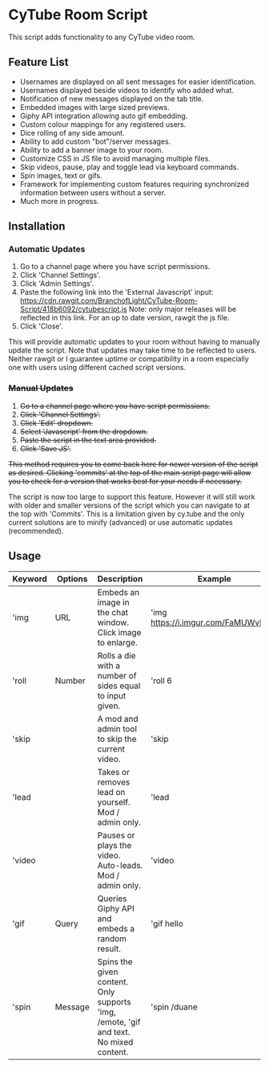 # CyTube Room Script

This script adds functionality to any CyTube video room.

## Feature List
- Usernames are displayed on all sent messages for easier identification.
- Usernames displayed beside videos to identify who added what.
- Notification of new messages displayed on the tab title.
- Embedded images with large sized previews.
- Giphy API integration allowing auto gif embedding.
- Custom colour mappings for any registered users.
- Dice rolling of any side amount.
- Ability to add custom "bot"/server messages.
- Ability to add a banner image to your room.
- Customize CSS in JS file to avoid managing multiple files.
- Skip videos, pause, play and toggle lead via keyboard commands.
- Spin images, text or gifs.
- Framework for implementing custom features requiring synchronized information between users without a server.
- Much more in progress.

## Installation
### Automatic Updates
1. Go to a channel page where you have script permissions.
2. Click 'Channel Settings'.
3. Click 'Admin Settings'.
4. Paste the following link into the 'External Javascript' input: https://cdn.rawgit.com/BranchofLight/CyTube-Room-Script/418b6092/cytubescript.js Note: only major releases will be reflected in this link. For an up to date version, rawgit the js file.
5. Click 'Close'.

This will provide automatic updates to your room without having to manually update the script. Note that updates may take time to be reflected to users. Neither rawgit or I guarantee uptime or compatibility in a room especially one with users using different cached script versions.

### ~~Manual Updates~~
1. ~~Go to a channel page where you have script permissions.~~
2. ~~Click 'Channel Settings'.~~
3. ~~Click 'Edit' dropdown.~~
4. ~~Select 'Javascript' from the dropdown.~~
5. ~~Paste the script in the text area provided.~~
6. ~~Click 'Save JS'.~~

~~This method requires you to come back here for newer version of the script as desired. Clicking 'commits' at the top of the main script page will allow you to check for a version that works best for your needs if necessary.~~

The script is now too large to support this feature. However it will still work with older and smaller versions of the script which you can navigate to at the top with 'Commits'. This is a limitation given by cy.tube and the only current solutions are to minify (advanced) or use automatic updates (recommended).

## Usage

| Keyword | Options | Description                                                                            | Example                              |
| ------- | ------- | -------------------------------------------------------------------------------------- | ------------------------------------ |
| 'img    | URL     | Embeds an image in the chat window. Click image to enlarge.                            | 'img https://i.imgur.com/FaMUWvF.jpg |
| 'roll   | Number  | Rolls a die with a number of sides equal to input given.                               | 'roll 6                              |
| 'skip   |         | A mod and admin tool to skip the current video.                                        | 'skip                                |
| 'lead   |         | Takes or removes lead on yourself. Mod / admin only.                                   | 'lead                                |
| 'video  |         | Pauses or plays the video. Auto-leads. Mod / admin only.                               | 'video                               |
| 'gif    | Query   | Queries Giphy API and embeds a random result.                                          | 'gif hello                           |
| 'spin   | Message | Spins the given content. Only supports 'img, /emote, 'gif and text. No mixed content.  | 'spin /duane                         |
